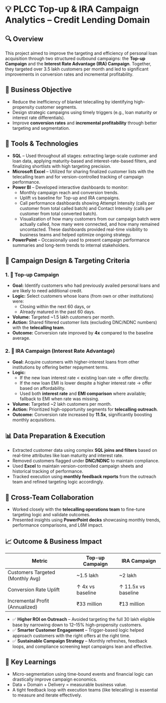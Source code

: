 
# 💡 PLCC Top-up & IRA Campaign Analytics – Credit Lending Domain

## 🔍 Overview
This project aimed to improve the targeting and efficiency of personal loan acquisition through two structured outbound campaigns: the **Top-up Campaign** and the **Interest Rate Advantage (IRA) Campaign**. Together, they targeted over 3.5 lakh customers per month and led to significant improvements in conversion rates and incremental profitability.

## 🧩 Business Objective

- Reduce the inefficiency of blanket telecalling by identifying high-propensity customer segments.
- Design strategic campaigns using timely triggers (e.g., loan maturity or interest rate differentials).
- Improve **conversion rates** and **incremental profitability** through better targeting and segmentation.

## 🧰 Tools & Technologies

- **SQL** – Used throughout all stages: extracting large-scale customer and loan data, applying maturity-based and interest-rate-based filters, and finalizing shortlists with high targeting precision.
- **Microsoft Excel** – Utilized for sharing finalized customer lists with the telecalling team and for version-controlled tracking of campaign performance.
- **Power BI** – Developed interactive dashboards to monitor:
  - Monthly campaign reach and conversion trends.
  - Uplift vs baseline for Top-up and IRA campaigns.
  - Call performance dashboards showing Attempt Intensity (calls per customer from total called batch) and Contact Intensity (calls per customer from total converted batch).
  - Visualization of how many customers from our campaign batch were actually called, how many were connected, and how many remained uncontacted.
  These dashboards provided real-time visibility to business teams and helped optimize ongoing strategy.
- **PowerPoint** – Occasionally used to present campaign performance summaries and long-term trends to internal stakeholders.

## 🧾 Campaign Design & Targeting Criteria

### 1. 📌 Top-up Campaign
- **Goal:** Identify customers who had previously availed personal loans and are likely to need additional credit.
- **Logic:** Select customers whose loans (from own or other institutions) were:
  - Closing within the next 60 days, or
  - Already matured in the past 60 days.
- **Volume:** Targeted ~1.5 lakh customers per month.
- **Action:** Shared filtered customer lists (excluding DNC/NDNC numbers) with the **telecalling team**.
- **Outcome:** Conversion rate improved by **4x** compared to the baseline average.

### 2. 📌 IRA Campaign (Interest Rate Advantage)
- **Goal:** Acquire customers with higher-interest loans from other institutions by offering better repayment terms.
- **Logic:**
  - If the new loan interest rate < existing loan rate → offer directly.
  - If the new loan EMI is lower despite a higher interest rate → offer based on affordability.
  - Used both **interest rate** and **EMI comparison** where available; fallback to EMI when rate was missing.
- **Volume:** Targeted ~2 lakh customers per month.
- **Action:** Prioritized high-opportunity segments for **telecalling outreach**.
- **Outcome:** Conversion rate increased by **11.5x**, significantly boosting monthly acquisitions.

## 📊 Data Preparation & Execution

- Extracted customer data using complex **SQL joins and filters** based on real-time attributes like loan maturity and interest rate.
- Removed customers flagged under **DNC/NDNC** to maintain compliance.
- Used **Excel** to maintain version-controlled campaign sheets and historical tracking of performance.
- Tracked execution using **monthly feedback reports** from the outreach team and refined targeting logic accordingly.

## 🤝 Cross-Team Collaboration

- Worked closely with the **telecalling operations team** to fine-tune targeting logic and validate outcomes.
- Presented insights using **PowerPoint decks** showcasing monthly trends, performance comparisons, and L6M impact.

## 📈 Outcome & Business Impact

| Metric                            | Top-up Campaign         | IRA Campaign             |
|----------------------------------|--------------------------|---------------------------|
| Customers Targeted (Monthly Avg) | ~1.5 lakh                | ~2 lakh                   |
| Conversion Rate Uplift           | ↑ 4x vs baseline         | ↑ 11.5x vs baseline       |
| Incremental Profit (Annualized)  | ₹33 million              | ₹13 million               |

- ✅ **Higher ROI on Outreach** – Avoided targeting the full 30 lakh eligible base by narrowing down to 12–15% high-propensity customers.
- ✅ **Smarter Customer Engagement** – Trigger-based logic helped approach customers with the right offers at the right time.
- ✅ **Sustainable Campaign Strategy** – Monthly refreshes, feedback loops, and compliance screening kept campaigns lean and effective.

## 📌 Key Learnings

- Micro-segmentation using time-bound events and financial logic can drastically improve campaign economics.
- Data + Domain + Delivery = measurable business value.
- A tight feedback loop with execution teams (like telecalling) is essential to measure and iterate effectively.
